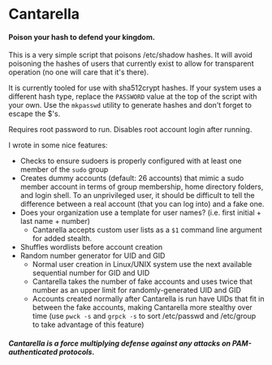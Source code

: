 # Cantarella
#### Poison your hash to defend your kingdom.

This is a very simple script that poisons /etc/shadow hashes. It will avoid poisoning the hashes of users that currently exist to allow for transparent operation (no one will care that it's there).
  
It is currently tooled for use with sha512crypt hashes. If your system uses a different hash type, replace the `PASSWORD` value at the top of the script with your own. Use the `mkpasswd` utility to generate hashes and don't forget to escape the $'s.
  
Requires root password to run. Disables root account login after running.
  
I wrote in some nice features:
  
  *  Checks to ensure sudoers is properly configured with at least one member of the `sudo` group 
  *  Creates dummy accounts (default: 26 accounts) that mimic a sudo member account in terms of group membership, home directory folders, and login shell. To an unprivileged user, it should be difficult to tell the difference between a real account (that you can log into) and a fake one.
  *  Does your organization use a template for user names? (i.e. first initial + last name + number)
     *  Cantarella accepts custom user lists as a `$1` command line argument for added stealth.
  *  Shuffles wordlists before account creation
  *  Random number generator for UID and GID  
     *  Normal user creation in Linux/UNIX system use the next available sequential number for GID and UID  
     *  Cantarella takes the number of fake accounts and uses twice that number as an upper limit for randomly-generated UID and GID  
     *  Accounts created normally after Cantarella is run have UIDs that fit in between the fake accounts, making Cantarella more stealthy over time (use `pwck -s` and `grpck -s` to sort /etc/passwd and /etc/group to take advantage of this feature)
  
##### Cantarella is a force multiplying defense against any attacks on PAM-authenticated protocols.
